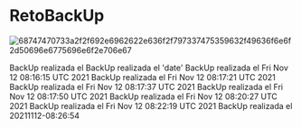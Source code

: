 # RetoBackUp

![68747470733a2f2f692e6962622e636f2f797337475359632f49636f6e6f2d50696e6775696e6f2e706e67](https://user-images.githubusercontent.com/57062736/141106661-73fe088a-12ee-4b4b-98b4-03d5926460bf.png)

BackUp realizada el 
BackUp realizada el 'date'
BackUp realizada el Fri Nov 12 08:16:15 UTC 2021
BackUp realizada el Fri Nov 12 08:17:21 UTC 2021
BackUp realizada el Fri Nov 12 08:17:37 UTC 2021
BackUp realizada el Fri Nov 12 08:17:50 UTC 2021
BackUp realizada el Fri Nov 12 08:20:27 UTC 2021
BackUp realizada el Fri Nov 12 08:22:19 UTC 2021
BackUp realizada el 20211112-08:26:54
